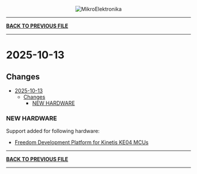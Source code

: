 <p align="center">
  <img src="http://www.mikroe.com/img/designs/beta/logo_small.png?raw=true" alt="MikroElektronika"/>
</p>

---

**[BACK TO PREVIOUS FILE](../changelog.md)**

---

# 2025-10-13

## Changes

- [2025-10-13](#2025-10-13)
  - [Changes](#changes)
    - [NEW HARDWARE](#new-hardware)

### NEW HARDWARE

Support added for following hardware:

+ [Freedom Development Platform for Kinetis KE04 MCUs](https://www.nxp.com/design/design-center/development-boards-and-designs/general-purpose-mcus/nxp-frdm-development-platform-for-kinetis-ke04-mcus:FRDM-KE04Z)

---

**[BACK TO PREVIOUS FILE](../changelog.md)**

---
